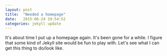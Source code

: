 ```yaml
---
layout: post
title:  "Needed a homepage"
date:   2015-06-24 19:54:52
categories: jekyll update
---
```

It's about time I put up a homepage again. It's been gone for a while. I figure
that some kind of Jekyll site would be fun to play with. Let's see what I can get
this thing to do/look like.

